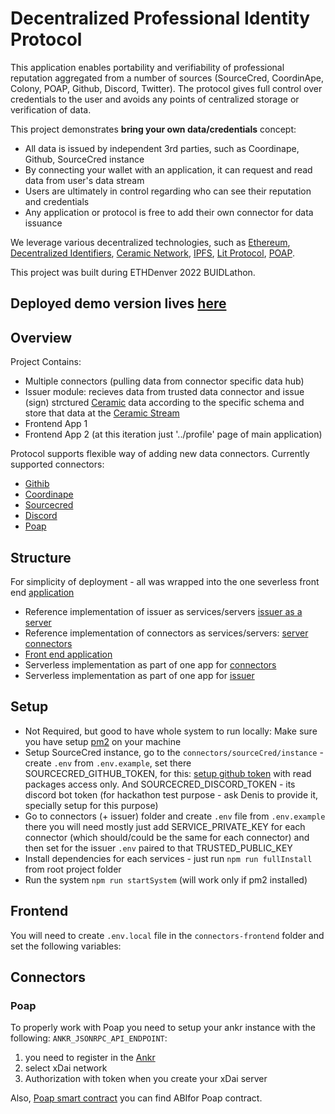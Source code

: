 # Decentralized Professional Identity Protocol
This application enables portability and verifiability of professional reputation aggregated from a number of sources (SourceCred, CoordinApe, Colony, POAP, Github, Discord, Twitter). The protocol gives full control over credentials to the user and avoids any points of centralized storage or verification of data.

This project demonstrates **bring your own data/credentials** concept:
- All data is issued by independent 3rd parties, such as Coordinape, Github, SourceCred instance
- By connecting your wallet with an application, it can request and read data from user's data stream
- Users are ultimately in control regarding who can see their reputation and credentials
- Any application or protocol is free to add their own connector for data issuance

We leverage various decentralized technologies, such as [Ethereum](https://ethereum.org/), [Decentralized Identifiers](https://www.w3.org/TR/did-core/), [Ceramic Network](https://ceramic.network/), [IPFS](https://ipfs.io/), [Lit Protocol](https://litprotocol.com/), [POAP](https://app.poap.xyz/).



This project was built during ETHDenver 2022 BUIDLathon. 

## Deployed demo version lives [here](https://denver-eth-2022-one.vercel.app/)

## Overview

Project Contains:

- Multiple connectors (pulling data from connector specific data hub)
- Issuer module: recieves data from trusted data connector and issue (sign) strctured [Ceramic](https://ceramic.network/) data according to the specific schema and store that data at the [Ceramic Stream](https://developers.ceramic.network/streamtypes/overview/)
- Frontend App 1
- Frontend App 2 (at this iteration just '../profile' page of main application)


Protocol supports flexible way of adding new data connectors. Currently supported connectors:

- [Githib](https://github.com/)
- [Coordinape](https://coordinape.com/)
- [Sourcecred](https://sourcecred.io/)
- [Discord](https://discord.com/)
- [Poap](https://poap.xyz/)


## Structure
For simplicity of deployment - all was wrapped into the one severless front end [application](https://github.com/DenisPopov15/denver-eth-2022/tree/main/connectors-frontend)

- Reference implementation of issuer as services/servers [issuer as a server](https://github.com/DenisPopov15/denver-eth-2022/tree/main/issuer)
- Reference implementation of connectors as services/servers: [server connectors](https://github.com/DenisPopov15/denver-eth-2022/tree/main/connectors)
- [Front end application](https://github.com/DenisPopov15/denver-eth-2022/tree/main/connectors-frontend)
- Serverless implementation as part of one app for [connectors](https://github.com/DenisPopov15/denver-eth-2022/tree/main/connectors-frontend/connectors)
- Serverless implementation as part of one app for [issuer](https://github.com/DenisPopov15/denver-eth-2022/tree/main/connectors-frontend/issuer)


## Setup

 - Not Required, but good to have whole system to run locally: Make sure you have setup [pm2](https://www.npmjs.com/package/pm2) on your machine
 - Setup SourceCred instance, go to the `connectors/sourceCred/instance` - create `.env` from `.env.example`, set there SOURCECRED_GITHUB_TOKEN, for this: [setup github token](https://github.com/settings/tokens) with read packages access only. And SOURCECRED_DISCORD_TOKEN - its discord bot token (for hackathon test purpose - ask Denis to provide it, specially setup for this purpose)
 - Go to connectors (+ issuer) folder and create `.env` file from `.env.example` there you will need mostly just add SERVICE_PRIVATE_KEY for each connector (which should/could be the same for each connector) and then set for the issuer `.env` paired to that TRUSTED_PUBLIC_KEY
 - Install dependencies for each services - just run `npm run fullInstall` from root project folder
 - Run the system `npm run startSystem` (will work only if pm2 installed)

## Frontend
You will need to create `.env.local` file in the `connectors-frontend` folder and set the following variables:

## Connectors

### Poap
To properly work with Poap you need to setup your ankr instance with the following:
`ANKR_JSONRPC_API_ENDPOINT`:
1. you need to register in the [Ankr](https://app.ankr.com/auth/login) 
2. select xDai network
3. Authorization with token when you create your xDai server

Also, [Poap smart contract](https://explorer.anyblock.tools/ethereum/poa/xdai/address/0x22c1f6050e56d2876009903609a2cc3fef83b415/) you can find ABIfor Poap contract.
